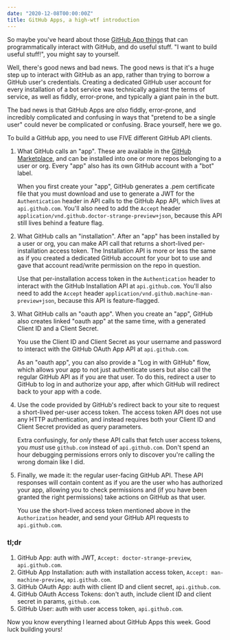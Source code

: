 ```yaml
---
date: "2020-12-08T00:00:00Z"
title: GitHub Apps, a high-wtf introduction
---
```

So maybe you've heard about those [GitHub App things](https://docs.github.com/en/free-pro-team@latest/developers/apps) that can programmatically interact with GitHub, and do useful stuff. "I want to build useful stuff!", you might say to yourself.

Well, there's good news and bad news. The good news is that it's a huge step up to interact with GitHub as an app, rather than trying to borrow a GitHub user's credentials. Creating a dedicated GitHub user account for every installation of a bot service was technically against the terms of service, as well as fiddly, error-prone, and typically a giant pain in the butt.

The bad news is that GitHub Apps are _also_ fiddly, error-prone, and incredibly complicated and confusing in ways that "pretend to be a single user" could never be complicated or confusing. Brace yourself, here we go.

To build a GitHub app, you need to use FIVE different GitHub API clients.

1. What GitHub calls an "app". These are available in the [GitHub Marketplace](https://github.com/marketplace), and can be installed into one or more repos belonging to a user or org. Every "app" also has its own GitHub account with a "bot" label.

    When you first create your "app", GitHub generates a .pem certificate file that you must download and use to generate a JWT for the `Authentication` header in API calls to the GitHub App API, which lives at `api.github.com`. You'll also need to add the `Accept` header `application/vnd.github.doctor-strange-preview+json`, because this API still lives behind a feature flag.

1. What GitHub calls an "installation". After an "app" has been installed by a user or org, you can make API call that returns a short-lived per-installation access token. The Installation API is more or less the same as if you created a dedicated GitHub account for your bot to use and gave that account read/write permission on the repo in question.

    Use that per-installation access token in the `Authentication` header to interact with the GitHub Installation API at `api.github.com`. You'll also need to add the `Accept` header `application/vnd.github.machine-man-preview+json`, because this API is feature-flagged.

1. What GitHub calls an "oauth app". When you create an "app", GitHub also creates linked "oauth app" at the same time, with a generated Client ID and a Client Secret.

    You use the Client ID and Client Secret as your username and password to interact with the GitHub OAuth App API at `api.github.com`.

    As an "oauth app", you can also provide a "Log in with GitHub" flow, which allows your app to not just authenticate users but also call the regular GitHub API as if you are that user. To do this, redirect a user to GitHub to log in and authorize your app, after which GitHub will redirect back to your app with a code.

1. Use the code provided by GitHub's redirect back to your site to request a short-lived per-user access token. The access token API does not use any HTTP authentication, and instead requires both your Client ID and Client Secret provided as query parameters.

    Extra confusingly, for _only_ these API calls that fetch user access tokens, you _must_ use `github.com` instead of `api.github.com`. Don't spend an hour debugging permissions errors only to discover you're calling the wrong domain like I did.

1. Finally, we made it: the regular user-facing GitHub API. These API responses will contain content as if you are the user who has authorized your app, allowing you to check permissions and (if you have been granted the right permissions) take actions on GitHub as that user.

    You use the short-lived access token mentioned above in the `Authorization` header, and send your GitHub API requests to `api.github.com`.

### tl;dr

1. GitHub App: auth with JWT, `Accept: doctor-strange-preview`, `api.github.com`.
1. GitHub App Installation: auth with installation access token, `Accept: man-machine-preview`, `api.github.com`.
1. GitHub OAuth App: auth with client ID and client secret, `api.github.com`.
1. GitHub OAuth Access Tokens: don't auth, include client ID and client secret in params, `github.com`.
1. GitHub User: auth with user access token, `api.github.com`.

Now you know everything I learned about GitHub Apps this week. Good luck building yours!
